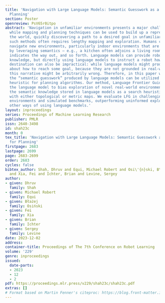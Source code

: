 ```yaml
---
title: 'Navigation with Large Language Models: Semantic Guesswork as a Heuristic for
  Planning'
section: Poster
openreview: PsV65r0itpo
abstract: 'Navigation in unfamiliar environments presents a major challenge for robots:
  while mapping and planning techniques can be used to build up a representation of
  the world, quickly discovering a path to a desired goal in unfamiliar settings with
  such methods often requires lengthy mapping and exploration. Humans can rapidly
  navigate new environments, particularly indoor environments that are laid out logically,
  by leveraging semantics — e.g., a kitchen often adjoins a living room, an exit sign
  indicates the way out, and so forth. Language models can provide robots with such
  knowledge, but directly using language models to instruct a robot how to reach some
  destination can also be impractical: while language models might produce a narrative
  about how to reach some goal, because they are not grounded in real-world observations,
  this narrative might be arbitrarily wrong. Therefore, in this paper we study how
  the “semantic guesswork” produced by language models can be utilized as a guiding
  heuristic for planning algorithms. Our method, Language Frontier Guide (LFG), uses
  the language model to bias exploration of novel real-world environments by incorporating
  the semantic knowledge stored in language models as a search heuristic for planning
  with either topological or metric maps. We evaluate LFG in challenging real-world
  environments and simulated benchmarks, outperforming uninformed exploration and
  other ways of using language models.'
layout: inproceedings
series: Proceedings of Machine Learning Research
publisher: PMLR
issn: 2640-3498
id: shah23c
month: 0
tex_title: 'Navigation with Large Language Models: Semantic Guesswork as a Heuristic
  for Planning'
firstpage: 2683
lastpage: 2699
page: 2683-2699
order: 2683
cycles: false
bibtex_author: Shah, Dhruv and Equi, Michael Robert and Osi\'{n}ski, B\l{}a\.{z}ej
  and Xia, Fei and Ichter, Brian and Levine, Sergey
author:
- given: Dhruv
  family: Shah
- given: Michael Robert
  family: Equi
- given: Błażej
  family: Osiński
- given: Fei
  family: Xia
- given: Brian
  family: Ichter
- given: Sergey
  family: Levine
date: 2023-12-02
address:
container-title: Proceedings of The 7th Conference on Robot Learning
volume: '229'
genre: inproceedings
issued:
  date-parts:
  - 2023
  - 12
  - 2
pdf: https://proceedings.mlr.press/v229/shah23c/shah23c.pdf
extras: []
# Format based on Martin Fenner's citeproc: https://blog.front-matter.io/posts/citeproc-yaml-for-bibliographies/
---
```

